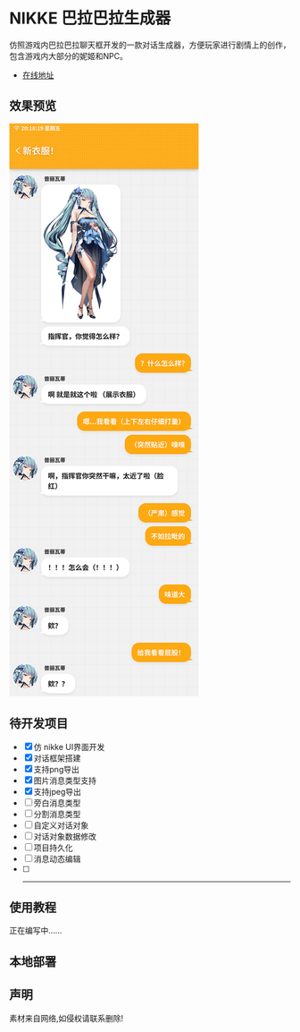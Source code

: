 # NIKKE 巴拉巴拉生成器

仿照游戏内巴拉巴拉聊天框开发的一款对话生成器，方便玩家进行剧情上的创作，包含游戏内大部分的妮姬和NPC。

- [在线地址](https://notfacegui.github.io/)

## 效果预览

![](docs/images/view.png#pic_center)

## 待开发项目

- [x] 仿 nikke UI界面开发
- [x] 对话框架搭建
- [x] 支持png导出
- [x] 图片消息类型支持
- [x] 支持jpeg导出
- [ ] 旁白消息类型
- [ ] 分割消息类型
- [ ] 自定义对话对象
- [ ] 对话对象数据修改
- [ ] 项目持久化
- [ ] 消息动态编辑
- [ ] -----------

## 使用教程

正在编写中……

## 本地部署

## 声明

素材来自网络,如侵权请联系删除!
